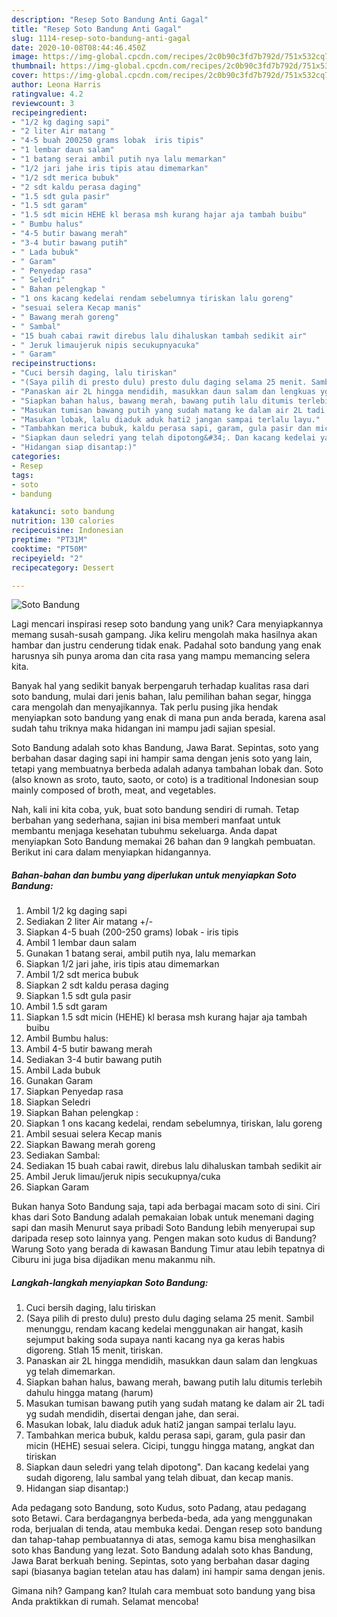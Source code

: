 ```yaml
---
description: "Resep Soto Bandung Anti Gagal"
title: "Resep Soto Bandung Anti Gagal"
slug: 1114-resep-soto-bandung-anti-gagal
date: 2020-10-08T08:44:46.450Z
image: https://img-global.cpcdn.com/recipes/2c0b90c3fd7b792d/751x532cq70/soto-bandung-foto-resep-utama.jpg
thumbnail: https://img-global.cpcdn.com/recipes/2c0b90c3fd7b792d/751x532cq70/soto-bandung-foto-resep-utama.jpg
cover: https://img-global.cpcdn.com/recipes/2c0b90c3fd7b792d/751x532cq70/soto-bandung-foto-resep-utama.jpg
author: Leona Harris
ratingvalue: 4.2
reviewcount: 3
recipeingredient:
- "1/2 kg daging sapi"
- "2 liter Air matang "
- "4-5 buah 200250 grams lobak  iris tipis"
- "1 lembar daun salam"
- "1 batang serai ambil putih nya lalu memarkan"
- "1/2 jari jahe iris tipis atau dimemarkan"
- "1/2 sdt merica bubuk"
- "2 sdt kaldu perasa daging"
- "1.5 sdt gula pasir"
- "1.5 sdt garam"
- "1.5 sdt micin HEHE kl berasa msh kurang hajar aja tambah buibu"
- " Bumbu halus"
- "4-5 butir bawang merah"
- "3-4 butir bawang putih"
- " Lada bubuk"
- " Garam"
- " Penyedap rasa"
- " Seledri"
- " Bahan pelengkap "
- "1 ons kacang kedelai rendam sebelumnya tiriskan lalu goreng"
- "sesuai selera Kecap manis"
- " Bawang merah goreng"
- " Sambal"
- "15 buah cabai rawit direbus lalu dihaluskan tambah sedikit air"
- " Jeruk limaujeruk nipis secukupnyacuka"
- " Garam"
recipeinstructions:
- "Cuci bersih daging, lalu tiriskan"
- "(Saya pilih di presto dulu) presto dulu daging selama 25 menit. Sambil menunggu, rendam kacang kedelai menggunakan air hangat, kasih sejumput baking soda supaya nanti kacang nya ga keras habis digoreng. Stlah 15 menit, tiriskan."
- "Panaskan air 2L hingga mendidih, masukkan daun salam dan lengkuas yg telah dimemarkan."
- "Siapkan bahan halus, bawang merah, bawang putih lalu ditumis terlebih dahulu hingga matang (harum)"
- "Masukan tumisan bawang putih yang sudah matang ke dalam air 2L tadi yg sudah mendidih, disertai dengan jahe, dan serai."
- "Masukan lobak, lalu diaduk aduk hati2 jangan sampai terlalu layu."
- "Tambahkan merica bubuk, kaldu perasa sapi, garam, gula pasir dan micin (HEHE) sesuai selera. Cicipi, tunggu hingga matang, angkat dan tiriskan"
- "Siapkan daun seledri yang telah dipotong&#34;. Dan kacang kedelai yang sudah digoreng, lalu sambal yang telah dibuat, dan kecap manis."
- "Hidangan siap disantap:)"
categories:
- Resep
tags:
- soto
- bandung

katakunci: soto bandung 
nutrition: 130 calories
recipecuisine: Indonesian
preptime: "PT31M"
cooktime: "PT50M"
recipeyield: "2"
recipecategory: Dessert

---
```



![Soto Bandung](https://img-global.cpcdn.com/recipes/2c0b90c3fd7b792d/751x532cq70/soto-bandung-foto-resep-utama.jpg)

Lagi mencari inspirasi resep soto bandung yang unik? Cara menyiapkannya memang susah-susah gampang. Jika keliru mengolah maka hasilnya akan hambar dan justru cenderung tidak enak. Padahal soto bandung yang enak harusnya sih punya aroma dan cita rasa yang mampu memancing selera kita.

Banyak hal yang sedikit banyak berpengaruh terhadap kualitas rasa dari soto bandung, mulai dari jenis bahan, lalu pemilihan bahan segar, hingga cara mengolah dan menyajikannya. Tak perlu pusing jika hendak menyiapkan soto bandung yang enak di mana pun anda berada, karena asal sudah tahu triknya maka hidangan ini mampu jadi sajian spesial.

Soto Bandung adalah soto khas Bandung, Jawa Barat. Sepintas, soto yang berbahan dasar daging sapi ini hampir sama dengan jenis soto yang lain, tetapi yang membuatnya berbeda adalah adanya tambahan lobak dan. Soto (also known as sroto, tauto, saoto, or coto) is a traditional Indonesian soup mainly composed of broth, meat, and vegetables.


Nah, kali ini kita coba, yuk, buat soto bandung sendiri di rumah. Tetap berbahan yang sederhana, sajian ini bisa memberi manfaat untuk membantu menjaga kesehatan tubuhmu sekeluarga. Anda dapat menyiapkan Soto Bandung memakai 26 bahan dan 9 langkah pembuatan. Berikut ini cara dalam menyiapkan hidangannya.

<!--inarticleads1-->

##### Bahan-bahan dan bumbu yang diperlukan untuk menyiapkan Soto Bandung:

1. Ambil 1/2 kg daging sapi
1. Sediakan 2 liter Air matang +/-
1. Siapkan 4-5 buah (200-250 grams) lobak - iris tipis
1. Ambil 1 lembar daun salam
1. Gunakan 1 batang serai, ambil putih nya, lalu memarkan
1. Siapkan 1/2 jari jahe, iris tipis atau dimemarkan
1. Ambil 1/2 sdt merica bubuk
1. Siapkan 2 sdt kaldu perasa daging
1. Siapkan 1.5 sdt gula pasir
1. Ambil 1.5 sdt garam
1. Siapkan 1.5 sdt micin (HEHE) kl berasa msh kurang hajar aja tambah buibu
1. Ambil  Bumbu halus:
1. Ambil 4-5 butir bawang merah
1. Sediakan 3-4 butir bawang putih
1. Ambil  Lada bubuk
1. Gunakan  Garam
1. Siapkan  Penyedap rasa
1. Siapkan  Seledri
1. Siapkan  Bahan pelengkap :
1. Siapkan 1 ons kacang kedelai, rendam sebelumnya, tiriskan, lalu goreng
1. Ambil sesuai selera Kecap manis
1. Siapkan  Bawang merah goreng
1. Sediakan  Sambal:
1. Sediakan 15 buah cabai rawit, direbus lalu dihaluskan tambah sedikit air
1. Ambil  Jeruk limau/jeruk nipis secukupnya/cuka
1. Siapkan  Garam


Bukan hanya Soto Bandung saja, tapi ada berbagai macam soto di sini. Ciri khas dari Soto Bandung adalah pemakaian lobak untuk menemani daging sapi dan masih Menurut saya pribadi Soto Bandung lebih menyerupai sup daripada resep soto lainnya yang. Pengen makan soto kudus di Bandung? Warung Soto yang berada di kawasan Bandung Timur atau lebih tepatnya di Ciburu ini juga bisa dijadikan menu makanmu nih. 

<!--inarticleads2-->

##### Langkah-langkah menyiapkan Soto Bandung:

1. Cuci bersih daging, lalu tiriskan
1. (Saya pilih di presto dulu) presto dulu daging selama 25 menit. Sambil menunggu, rendam kacang kedelai menggunakan air hangat, kasih sejumput baking soda supaya nanti kacang nya ga keras habis digoreng. Stlah 15 menit, tiriskan.
1. Panaskan air 2L hingga mendidih, masukkan daun salam dan lengkuas yg telah dimemarkan.
1. Siapkan bahan halus, bawang merah, bawang putih lalu ditumis terlebih dahulu hingga matang (harum)
1. Masukan tumisan bawang putih yang sudah matang ke dalam air 2L tadi yg sudah mendidih, disertai dengan jahe, dan serai.
1. Masukan lobak, lalu diaduk aduk hati2 jangan sampai terlalu layu.
1. Tambahkan merica bubuk, kaldu perasa sapi, garam, gula pasir dan micin (HEHE) sesuai selera. Cicipi, tunggu hingga matang, angkat dan tiriskan
1. Siapkan daun seledri yang telah dipotong&#34;. Dan kacang kedelai yang sudah digoreng, lalu sambal yang telah dibuat, dan kecap manis.
1. Hidangan siap disantap:)


Ada pedagang soto Bandung, soto Kudus, soto Padang, atau pedagang soto Betawi. Cara berdagangnya berbeda-beda, ada yang menggunakan roda, berjualan di tenda, atau membuka kedai. Dengan resep soto bandung dan tahap-tahap pembuatannya di atas, semoga kamu bisa menghasilkan soto khas Bandung yang lezat. Soto Bandung adalah soto khas Bandung, Jawa Barat berkuah bening. Sepintas, soto yang berbahan dasar daging sapi (biasanya bagian tetelan atau has dalam) ini hampir sama dengan jenis. 

Gimana nih? Gampang kan? Itulah cara membuat soto bandung yang bisa Anda praktikkan di rumah. Selamat mencoba!
